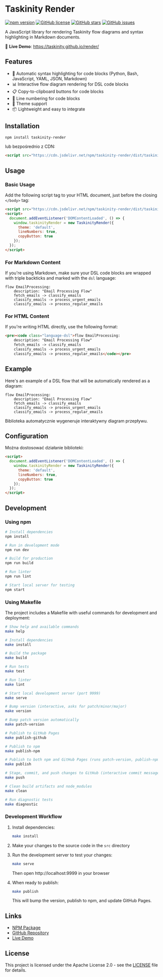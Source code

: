# Taskinity Render

[![npm version](https://img.shields.io/npm/v/taskinity-render.svg?style=flat-square)](https://www.npmjs.com/package/taskinity-render)
[![GitHub license](https://img.shields.io/github/license/taskinity/render?style=flat-square)](https://github.com/taskinity/render/blob/main/LICENSE)
[![GitHub stars](https://img.shields.io/github/stars/taskinity/render?style=flat-square)](https://github.com/taskinity/render/stargazers)
[![GitHub issues](https://img.shields.io/github/issues/taskinity/render?style=flat-square)](https://github.com/taskinity/render/issues)

A JavaScript library for rendering Taskinity flow diagrams and syntax highlighting in Markdown documents.

🔗 **Live Demo**: https://taskinity.github.io/render/

## Features

- 🎨 Automatic syntax highlighting for code blocks (Python, Bash, JavaScript, YAML, JSON, Markdown)
- 📊 Interactive flow diagram rendering for DSL code blocks
- 📋 Copy-to-clipboard buttons for code blocks
- 🔢 Line numbering for code blocks
- 🎨 Theme support
- 📦 Lightweight and easy to integrate

## Installation

```bash
npm install taskinity-render
```

lub bezpośrednio z CDN:

```html
<script src="https://cdn.jsdelivr.net/npm/taskinity-render/dist/taskinity-render.min.js"></script>
```

## Usage

### Basic Usage

Add the following script tag to your HTML document, just before the closing `</body>` tag:

```html
<script src="https://cdn.jsdelivr.net/npm/taskinity-render/dist/taskinity-render.min.js"></script>
<script>
  document.addEventListener('DOMContentLoaded', () => {
    window.taskinityRender = new TaskinityRender({
      theme: 'default',
      lineNumbers: true,
      copyButton: true
    });
  });
</script>
```

### For Markdown Content

If you're using Markdown, make sure your DSL code blocks are wrapped with triple backticks and marked with the `dsl` language:

```dsl
flow EmailProcessing:
    description: "Email Processing Flow"
    fetch_emails -> classify_emails
    classify_emails -> process_urgent_emails
    classify_emails -> process_regular_emails
```

### For HTML Content

If you're writing HTML directly, use the following format:

```html
<pre><code class="language-dsl">flow EmailProcessing:
    description: "Email Processing Flow"
    fetch_emails -> classify_emails
    classify_emails -> process_urgent_emails
    classify_emails -> process_regular_emails</code></pre>
```

## Example

Here's an example of a DSL flow that will be automatically rendered as a diagram:

```dsl
flow EmailProcessing:
    description: "Email Processing Flow"
    fetch_emails -> classify_emails
    classify_emails -> process_urgent_emails
    classify_emails -> process_regular_emails
```

Biblioteka automatycznie wygeneruje interaktywny diagram przepływu.

## Configuration

Można dostosować działanie biblioteki:

```html
<script>
  document.addEventListener('DOMContentLoaded', () => {
    window.taskinityRender = new TaskinityRender({
      theme: 'default',
      lineNumbers: true,
      copyButton: true
    });
  });
</script>
```

## Development

### Using npm

```bash
# Install dependencies
npm install

# Run in development mode
npm run dev

# Build for production
npm run build

# Run linter
npm run lint

# Start local server for testing
npm start
```

### Using Makefile

The project includes a Makefile with useful commands for development and deployment:

```bash
# Show help and available commands
make help

# Install dependencies
make install

# Build the package
make build

# Run tests
make test

# Run linter
make lint

# Start local development server (port 9999)
make serve

# Bump version (interactive, asks for patch/minor/major)
make version

# Bump patch version automatically
make patch-version

# Publish to GitHub Pages
make publish-github

# Publish to npm
make publish-npm

# Publish to both npm and GitHub Pages (runs patch-version, publish-npm, and publish-github)
make publish

# Stage, commit, and push changes to GitHub (interactive commit message)
make push

# Clean build artifacts and node_modules
make clean

# Run diagnostic tests
make diagnostic
```

### Development Workflow

1. Install dependencies:
   ```bash
   make install
   ```

2. Make your changes to the source code in the `src` directory

3. Run the development server to test your changes:
   ```bash
   make serve
   ```
   Then open http://localhost:9999 in your browser

4. When ready to publish:
   ```bash
   make publish
   ```
   This will bump the version, publish to npm, and update GitHub Pages.

## Links

- [NPM Package](https://www.npmjs.com/package/taskinity-render)
- [GitHub Repository](https://github.com/taskinity/render)
- [Live Demo](https://taskinity.github.io/render/)

## License

This project is licensed under the Apache License 2.0 - see the [LICENSE](LICENSE) file for details.


<script src="https://cdn.jsdelivr.net/npm/taskinity-render/dist/taskinity-render.min.js"></script>